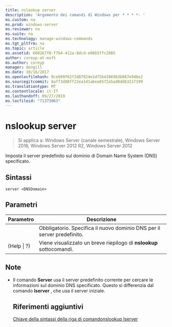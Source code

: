 ```yaml
---
title: nslookup server
description: 'Argomento dei comandi di Windows per * * * *- '
ms.custom: na
ms.prod: windows-server
ms.reviewer: na
ms.suite: na
ms.technology: manage-windows-commands
ms.tgt_pltfrm: na
ms.topic: article
ms.assetid: 608267f8-f7b4-412a-8dcd-e08b5ffc2085
author: coreyp-at-msft
ms.author: coreyp
manager: dongill
ms.date: 10/16/2017
ms.openlocfilehash: 0ce609f62f2d87024e1d75b43869b3b867e946e2
ms.sourcegitcommit: 6aff3d88ff22ea141a6ea6572a5ad8dd6321f199
ms.translationtype: MT
ms.contentlocale: it-IT
ms.lasthandoff: 09/27/2019
ms.locfileid: "71373063"
---
```

# <a name="nslookup-server"></a>nslookup server

>Si applica a: Windows Server (canale semestrale), Windows Server 2016, Windows Server 2012 R2, Windows Server 2012

Imposta il server predefinito sul dominio di Domain Name System (DNS) specificato.
## <a name="syntax"></a>Sintassi
```
server <DNSDomain>
```
## <a name="parameters"></a>Parametri

|    Parametro    |                          Descrizione                           |
|-----------------|----------------------------------------------------------------|
|   <DNSDomain>   | Obbligatorio. Specifica il nuovo dominio DNS per il server predefinito. |
| {Help &#124; ?} |     Viene visualizzato un breve riepilogo di **nslookup** sottocomandi.      |

## <a name="remarks"></a>Note
- Il comando **Server** usa il server predefinito corrente per cercare le informazioni sul dominio DNS specificato. Questo si differenzia dal comando **lserver** , che usa il server iniziale.
  ## <a name="additional-references"></a>Riferimenti aggiuntivi
  [Chiave della sintassi della riga di comando](command-line-syntax-key.md)[nslookup lserver](nslookup-lserver.md) 
  
